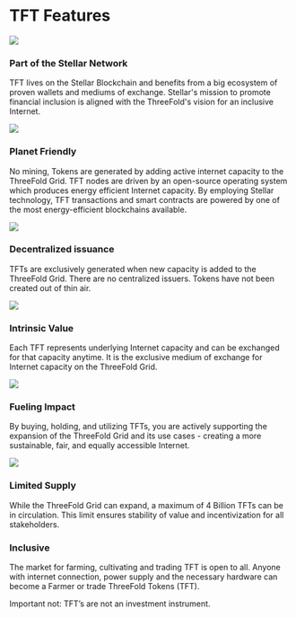 # TFT Features

![](partofstellar.png)
### Part of the Stellar Network
TFT lives on the Stellar Blockchain and benefits from a big ecosystem of proven wallets and mediums of exchange. Stellar's mission to promote financial inclusion is aligned with the ThreeFold's vision  for an inclusive Internet.

![](sustaniable.png)
### Planet Friendly
No mining, Tokens are generated by adding active internet capacity to the ThreeFold Grid. TFT nodes are driven by an open-source operating system which produces energy efficient Internet capacity. By employing Stellar technology, TFT transactions and smart contracts are powered by one of the most energy-efficient blockchains available.

![](issuedforgood.png)
### Decentralized issuance
TFTs are exclusively generated when new capacity is added to the ThreeFold Grid. There are no centralized issuers. Tokens have not been created out of thin air.

![](intrinsic.png)
### Intrinsic Value
Each TFT represents underlying Internet capacity and can be exchanged for that capacity anytime. It is the exclusive medium of exchange for Internet capacity on the ThreeFold Grid. 

![](makingimpact.png)
### Fueling Impact
By buying, holding, and utilizing TFTs, you are actively supporting the expansion of the ThreeFold Grid and its use cases - creating a more sustainable, fair, and equally accessible Internet.

![](limitedsupply.png)
### Limited Supply
While the ThreeFold Grid can expand, a maximum of 4 Billion TFTs can be in circulation. This limit ensures stability of value and incentivization for all stakeholders.


### Inclusive
The market for farming, cultivating and trading TFT is open to all. Anyone with internet connection, power supply and the necessary hardware can become a Farmer or trade ThreeFold Tokens (TFT). 

Important not: TFT’s are not an investment instrument.